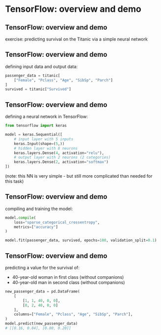 # TensorFlow: overview and demo

## TensorFlow: overview and demo

exercise: predicting survival on the Titanic via a simple neural network

## TensorFlow: overview and demo

defining input data and output data:

```py
passenger_data = titanic[
    ["Female", "Pclass", "Age", "SibSp", "Parch"]
]
survived = titanic["Survived"]
```

## TensorFlow: overview and demo

defining a neural network in TensorFlow:

```py
from tensorflow import keras

model = keras.Sequential([
    # input layer with 5 inputs
    keras.Input(shape=(5,))
    # hidden layer with 8 neurons
    keras.layers.Dense(4, activation="relu"),
    # output layer with 2 neurons (2 categories)
    keras.layers.Dense(2, activation="softmax")
])
```

(note: this NN is very simple - but still more complicated than needed for this task)

## TensorFlow: overview and demo

compiling and training the model:

```py
model.compile(
    loss="sparse_categorical_crossentropy",
    metrics=["accuracy"]
)

model.fit(passenger_data, survived, epochs=100, validation_split=0.1)
```

## TensorFlow: overview and demo

predicting a value for the survival of:

- 40-year-old woman in first class (without companions)
- 40-year-old man in second class (without companions)

```py
new_passenger_data = pd.DataFrame(
    [
        [1, 1, 40, 0, 0],
        [0, 2, 40, 0, 0]
    ],
    columns=["Female", "Pclass", "Age", "SibSp", "Parch"],
)
model.predict(new_passenger_data)
# [[0.16, 0.84], [0.80, 0.20]]
```
